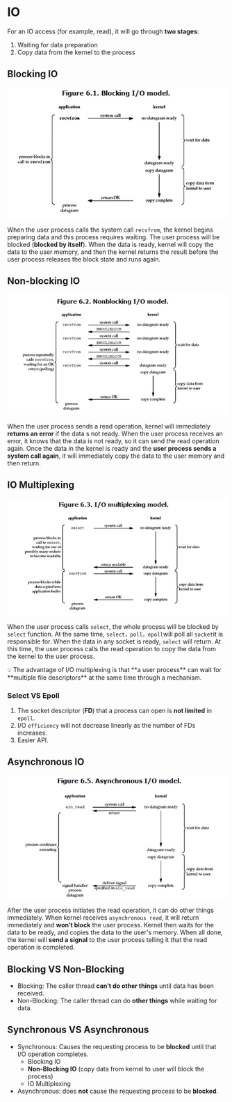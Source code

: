 # IO

For an IO access (for example, read), it will go through **two stages**:

1. Waiting for data preparation
2. Copy data from the kernel to the process

## Blocking IO

![Untitled](blocking.png)

When the user process calls the system call `recvfrom`, the kernel begins preparing data and this process requires waiting. The user process will be blocked (**blocked by itself**). When the data is ready, kernel will copy the data to the user memory, and then the kernel returns the result before the user process releases the block state and runs again.

## Non-blocking IO

![Untitled](non-blocking.png)

When the user process sends a read operation, kernel will immediately **returns an error** if the data s not ready. When the user process receives an error, it knows that the data is not ready, so it can send the read operation again. Once the data in the kernel is ready and the **user process sends a system call again**, it will immediately copy the data to the user memory and then return.

## IO Multiplexing

![Untitled](multiplexing.png)

When the user process calls `select`, the whole process will be blocked by `select` function. At the same time, `select，poll，epoll`will poll all `socket`it is responsible for. When the data in any socket is ready, `select` will return. At this time, the user process calls the read operation to copy the data from the kernel to the user process.

<aside>
💡 The advantage of I/O multiplexing is that **a user process** can wait for **multiple file descriptors** at the same time through a mechanism.

</aside>

### Select VS Epoll

1. The socket descriptor (**FD**) that a process can open is **not limited** in `epoll`.
2. I/O `efficiency` will not decrease linearly as the number of FDs increases.
3. Easier API.

## Asynchronous IO

![Untitled](asynchronous.png)

After the user process initiates the read operation, it can do other things immediately. When kernel receives `asynchronous read`, it will return immediately and **won’t block** the user process. Kernel then waits for the data to be ready, and copies the data to the user's memory. When all done, the kernel will **send a signal** to the user process telling it that the read operation is completed.

## Blocking VS Non-Blocking

- Blocking: The caller thread **can’t do other things** until data has been received.
- Non-Blocking: The caller thread can do **other things** while waiting for data.

## Synchronous VS Asynchronous

- Synchronous: Causes the requesting process to be **blocked** until that I/O operation completes.
    - Blocking IO
    - **Non-Blocking IO** (copy data from kernel to user will block the process)
    - IO Multiplexing
- Asynchronous: does **not** cause the requesting process to be **blocked**.